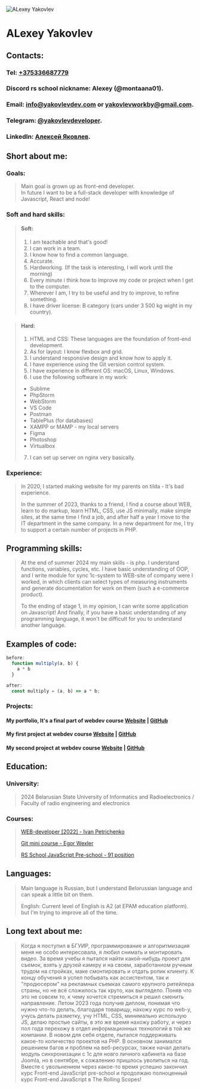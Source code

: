 ![ALexey Yakovlev](https://avatars.githubusercontent.com/u/75353637?v=4)

# ALexey Yakovlev

## Contacts:

### Tel: [+375336687779](tel:375336687779)

### Discord rs school nickname: Alexey (@montaana01).

### Email: [info@yakovlevdev.com](mailto:info@yakovlevdev.com) or [yakovlevworkby@gmail.com](mailto:).

### Telegram: [@yakovlevdeveloper](https://t.me/yakovlevdeveloper).

### LinkedIn: [Алексей Яковлев](https://linkedin.com/in/yakovlevdeveloper).

## Short about me:

### Goals:

> Main goal is grown up as front-end developer.  
> In future I want to be a full-stack developer
> with knowledge of Javascript, React and node!

### Soft and hard skills:

> #### Soft:
> 1. I am teachable and that's good!
> 2. I can work in a team.
> 3. I know how to find a common language.
> 4. Accurate.
> 5. Hardworking. (If the task is interesting, I will work until the morning)
> 6. Every minute i think how to improve my code or project when I get to the computer.
> 7. Wherever I am, I try to be useful and try to improve, to refine something.
> 8. I have driver license: B category (cars under 3 500 kg wight in my country).

> #### Hard:
> 1. HTML and CSS: These languages are the foundation of front-end development.
> 2. As for layout: I know flexbox and grid.
> 3. I understand responsive design and know how to apply it.
> 4. I have experience using the Git version control system.
> 5. I have experience in different OS: macOS, Linux, Windows.
> 6. I use the following software in my work:
>  - Sublime
>  - PhpStorm
>  - WebStorm
>  - VS Code
>  - Postman
>  - TablePlus (for databases)
>  - XAMPP or MAMP - my local servers
>  - Figma
>  - Photoshop
>  - Virtualbox
> 7. I can set up server on nginx very basically.

### Experience:

> In 2020, I started making website for my parents on tilda - It's bad experience.
>
> In the summer of 2023, thanks to a friend, I find a course about WEB, learn to do markup, learn HTML, CSS, use JS
> minimally, make simple sites, at the same time I find a job, and after half a year I move to the IT department in the
> same company. In a new department for me, I try to support a certain number of projects in PHP.

## Programming skills:

> At the end of summer 2024 my main skills - is php. I understand functions, variables, cycles, etc. I have basic
> understanding of OOP, and I write module for sync 1c-system to WEB-site of company were I worked, in which clients can
> select types of measuring instruments and generate documentation for work on them (such a e-commerce product).
>
> To the ending of stage 1, in my opinion, I can write some application on Javascript!
> And finally, if you have a basic understanding of any programming language, it won't be difficult for you to
> understand another language.

## Examples of code:

```javascript
before:
  function multiply(a, b) {
    a * b
  }
```

```javascript
after:
  const multiply = (a, b) => a * b;

```

### Projects:

#### My portfolio, It's a final part of webdev course [Website](https://yakovlevdev.com/) | [GitHub](https://github.com/montaana01/Portfolio)

#### My first project at webdev course [Website](https://babble.yakovlevdev.com/) | [GitHub](https://github.com/montaana01/Uber)

#### My second project at webdev course [Website](https://pulse.yakovlevdev.com/) | [GitHub](https://github.com/montaana01/Pulse_show)

<todo>
<add here projects from stage>

## Education:

### University:

> 2024 Belarusian State University of Informatics and Radioelectronics / Faculty of radio engineering and electronics

### Courses:

> [WEB-developer [2022] - Ivan Petrichenko](https://www.udemy.com/course/webdeveloper/?couponCode=2021PM25)
>
> [Git mini course - Egor Wexler](https://wexler.io/course/git/landing)
>
> [RS School JavaScript Pre-school - 91 position](https://rs.school/courses/javascript-preschool-ru)

## Languages:

> Main language is Russian, but I understand Belorussian language and can speak a little bit on them.
>
> English: Current level of English is A2 (at EPAM education platform). but I'm trying to improve all of the time.

## Long text about me:

> Когда я поступил в БГУИР, программирование и алгоритмизация меня не особо интересовала, я любил снимать и монтировать видео. За время учебы я пытался найти какой-нибудь проект для съемок, взять у друзей камеру и на своем, заработанном ручным трудом на стройках, маке смонтировать и отдать ролик клиенту. К концу обучения я успел побывать как ассистентом, так и "продюсером" на рекламных съемках самого крупного ритейлера страны, но не всё сложилось так круто, как выглядело. Поняв что это не совсем то, к чему хочется стремиться я решил сменить направление. Летом 2023 года получив диплом, понимая что нужно что-то делать, благодаря товарищу, нахожу курс по web-у, учусь делать разметку, учу HTML, CSS, минимально использую JS, делаю простые сайты, в это же время нахожу работу, и через пол года перехожу в отдел информационных технологий в той же компании. В новом для себя отделе, пытался поддерживать какое-то количество проектов на PHP. В основном занимался решением багов и проблем на веб-ресурсах, также начал делать модуль синхронизации с 1с для новго личного кабинета на базе Joomla, но в сентябре, к сожалению пришлось уволиться на год. Вместе с увольнением через какое-то время успешно закончил курс Front-end JavaScript pre-school и продолжаю полноценный курс Front-end JavaScript в The Rolling Scopes!
